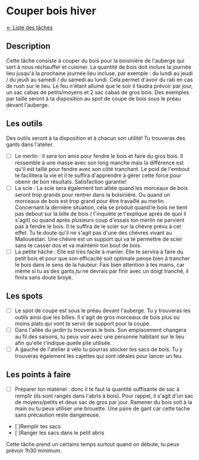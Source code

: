 # Couper bois hiver
[← Liste des tâches](../)

## Description
Cette tâche consiste à couper du bois pour la boisinière de l'auberge qui sert à nous réchauffer et cuisiner. La quantité de bois doit inclure la journée lieu jusqu'à la prochaine journée lieu incluse, par exemple : du lundi au jeudi / du jeudi au samedi / du samedi au lundi. Cela permet d'avoir du rab  en cas de rush sur le lieu. 
Le feu n'étant allumé que le soir il faudra prévoir par jour, un sac cabas de petits/moyens et 2 sac cabas de gros bois. Des exemples par taille seront à ta disposition au spot de coupe de bois sous le préau devant l'auberge. 

## Les outils
Des outils seront à ta disposition et à chacun son utilité! Tu trouveras des gants dans l'atelier. 

- [ ] Le merlin : Il sera ton amis pour fendre le bois et faire du gros bois. Il ressemble à une masse avec son long manche mais la différence est qu'il est taillé pour fendre avec son côté tranchant. Le poid de l'embout te facilitera la vie et il te suffira d'apprendre à gérer cette force pour obenir de bon résultats. Satisfaction garantie!
- [ ] La scie : La scie sera également ton alliée quand les morceaux de bois seront trop grands pour rentrer dans la boisinière. Ou quand un morceaux de bois est trop grand pour être travaillé au merlin. Concernant la dernière situation, cela se produit quand le bois ne tient pas debout sur la bille de bois ( t'inquiète je t'explique après de quoi il s'agit) ou quand après plusieurs coup d'essais ton merlin ne parvient pas à fendre le bois. Il te suffira de le scier sur la chèvre prévu à cet effet. Tu te doute qu'il ne s'agit pas d'une des chèvres vivant au Mallouestan. Une chèvre est un support qui va te permettre de scier sans te casser dos et va maintenir ton bout de bois. 
- [ ] La petite hâche : Elle est très facile à manier. Elle te servira à faire du petit bois et pour que son efficacité soit optimale pense bien à trancher le bois dans le sens de la hauteur. Fais bien attention à tes mains, car même si tu as des gants,tu ne devrais par finir avec un doigt tranché, il finira sans doute broyé. 

## Les spots

- [ ] Le spot de coupe est sous le préau devant l'auberge. Tu y trouveras les outils ainsi que les billes. Il s'agit de gros morceaux de bois plus ou moins plats qui vont te servir de support pour la coupe. 
- [ ] Dans l'allée du jardin tu trouveras le bois. Son emplacement changera au fil des saisons, tu peux voir avec une personne habitant sur le lieu afin qu'elle t'indique quelle pile utilisée.  
- [ ] A gauche de l'atelier à vélo tu pourras stocker tes sacs de bois. Tu y trouveras également les cajettes qui sont idéales pour lancer un feu. 

## Les points à faire

- [ ] Préparer ton matériel : donc il te faut la quantité suffisante de sac à remplir (ils sont rangés dans l'abris à bois). Pour rappel, il s'agit d'un sac de moyens/petits et deux sac de gros par jour. Ramener du bois soit à la main ou tu peux utiliser une brouette. Une paire de gant car cette tache sans précaution reste dangereuse. 
- [ ]Remplir tes sacs 
- [ ]Ranger les sacs dans le petit abris

Cette tâche prend un certains temps surtout quand on débute, tu peux prévoir 1h30 minimum.



